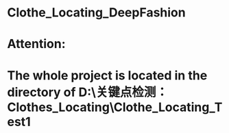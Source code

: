 # Clothe_Locating_DeepFashion
# Attention: 
#   The whole project is located in the directory of D:\关键点检测：Clothes_Locating\Clothe_Locating_Test1
